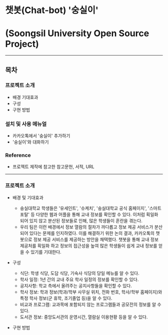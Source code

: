 # 챗봇(Chat-bot) '숭실이'
# (Soongsil University Open Source Project)
---------------------------------------------------------------------------------------------------------
## 목차

### 프로젝트 소개
- 배경 기대효과
- 구성
- 구현 방법

### 설치 및 사용 메뉴얼
- 카카오톡에서 '숭실이' 추가하기
- '숭실이'와 대화하기

### Reference
- 프로젝트 제작에 참고한 참고문헌, 서적, URL
---------------------------------------------------------------------------------------------------------

### 프로젝트 소개
- 배경 및 기대효과
    - 숭실대학교 학생들은 '유세인트', '슈케치', '숭실대학교 공식 홈페이지', '스마트포탈' 등 다양한 웹과 어플을 통해 교내 정보를 확인할 수 있다. 이처럼 획일화 되어 있지 않고 분산된 정보들로 인해, 많은 학생들이 혼란을 겪는다.
    - 우리 팀은 이런 배경에서 정보 열람의 절차가 까다롭고 정보 제공 서비스가 분산되어 있다는 문제를 인지하였다. 이를 해결하기 위한 논의 결과, 카카오톡의 챗봇으로 정보 제공 서비스를 제공하는 방안을 채택했다. 챗봇을 통해 교내 정보 제공처를 획일화 하고 정보의 접근성을 높여 많은 학생들이 쉽게 교내 정보를 얻을 수 있기를 기대한다.

- 구성
    - 식단: 학생 식당, 도담 식당, 기숙사 식당의 당일 메뉴를 알 수 있다.
    - 학사 일정: 1년 간의 교내 주요 학사 일정의 정보를 확인할 수 있다.
    - 공지사항: 학교 측에서 올려주는 공지사항들을 확인할 수 있다.
    - 학사 정보: 학과 정보(학과/학부 사무실 위치, 전화 번호, 학사/학부 홈페이지)와 특정 학사 정보(군 휴학, 조기졸업 등)을 알 수 있다.
    - 비교과 프로그램: 교과목에 포함되지 않는 프로그램들과 공모전의 정보를 알 수 있다.
    - 도서관 정보: 중앙도서관의 운영시간, 열람실 이용현황 등을 알 수 있다.

- 구현 방법
